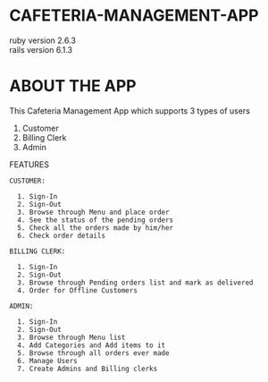 # CAFETERIA-MANAGEMENT-APP
  ruby version 2.6.3    
  rails version 6.1.3
  
  # ABOUT THE APP
  
This Cafeteria Management App which supports 3 types of users  
  1. Customer   
  2. Billing Clerk   
  3. Admin   

   FEATURES   
  
    CUSTOMER:   

      1. Sign-In   
      2. Sign-Out   
      3. Browse through Menu and place order   
      4. See the status of the pending orders   
      5. Check all the orders made by him/her   
      6. Check order details   

    BILLING CLERK:  

      1. Sign-In   
      2. Sign-Out   
      3. Browse through Pending orders list and mark as delivered   
      4. Order for Offline Customers   

    ADMIN: 

      1. Sign-In   
      2. Sign-Out   
      3. Browse through Menu list   
      4. Add Categories and Add items to it   
      5. Browse through all orders ever made   
      6. Manage Users   
      7. Create Admins and Billing clerks    
